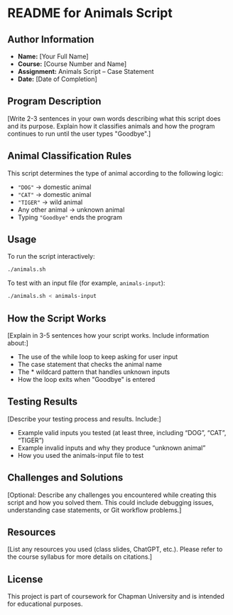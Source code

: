 # README for Animals Script

## Author Information
- **Name:** [Your Full Name]
- **Course:** [Course Number and Name]
- **Assignment:** Animals Script – Case Statement
- **Date:** [Date of Completion]

## Program Description
[Write 2-3 sentences in your own words describing what this script does and its purpose. Explain how it classifies animals and how the program continues to run until the user types "Goodbye".]

## Animal Classification Rules
This script determines the type of animal according to the following logic:
- `"DOG"` → domestic animal  
- `"CAT"` → domestic animal  
- `"TIGER"` → wild animal  
- Any other animal → unknown animal  
- Typing `"Goodbye"` ends the program  

## Usage
To run the script interactively:
```bash
./animals.sh
```

To test with an input file (for example, `animals-input`):
```bash
./animals.sh < animals-input
```
## How the Script Works
[Explain in 3-5 sentences how your script works. Include information about:]
- The use of the while loop to keep asking for user input
- The case statement that checks the animal name
- The * wildcard pattern that handles unknown inputs
- How the loop exits when "Goodbye" is entered

## Testing Results
[Describe your testing process and results. Include:]
- Example valid inputs you tested (at least three, including “DOG”, “CAT”, “TIGER”)
- Example invalid inputs and why they produce “unknown animal”
- How you used the animals-input file to test

## Challenges and Solutions
[Optional: Describe any challenges you encountered while creating this script and how you solved them. This could include debugging issues, understanding case statements, or Git workflow problems.]

## Resources
[List any resources you used (class slides, ChatGPT, etc.). Please refer to the course syllabus for more details on citations.]

## License
This project is part of coursework for Chapman University and is intended for educational purposes.
